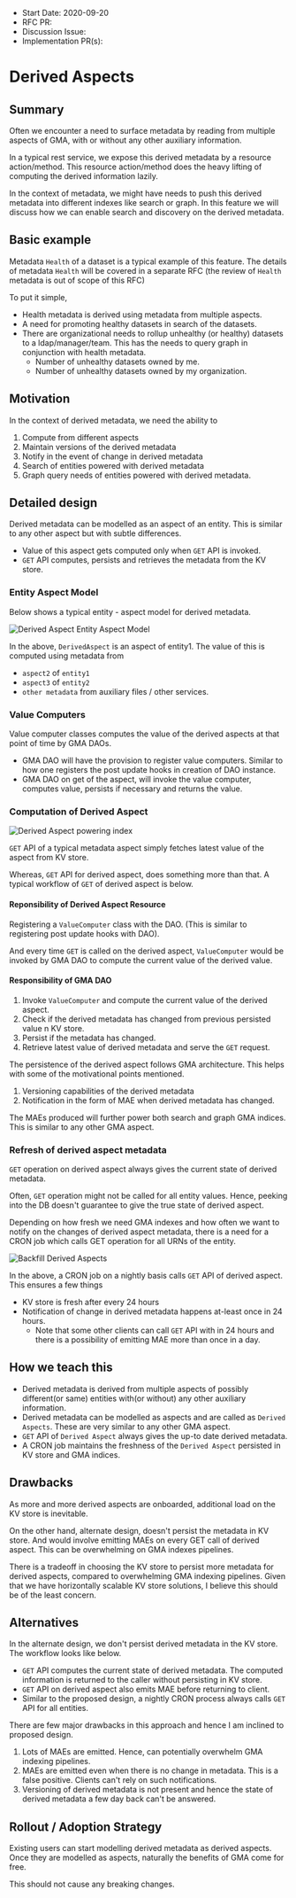 - Start Date: 2020-09-20
- RFC PR: 
- Discussion Issue: 
- Implementation PR(s):

# Derived Aspects

## Summary

Often we encounter a need to surface metadata by reading from multiple aspects of GMA, with or without any other auxiliary information. 

In a typical rest service, we expose this derived metadata by a resource action/method. This resource action/method does the heavy lifting of computing the derived information lazily. 

In the context of metadata, we might have needs to push this derived metadata into different indexes like search or graph.
In this feature we will discuss how we can enable search and discovery on the derived metadata. 

## Basic example

Metadata `Health` of a dataset is a typical example of this feature. The details of metadata `Health` will be covered in a separate RFC (the review of `Health` metadata is out of scope of this RFC)

To put it simple,  
- Health metadata is derived using metadata from multiple aspects.
- A need for promoting healthy datasets in search of the datasets.
- There are organizational needs to rollup unhealthy (or healthy) datasets to a ldap/manager/team. This has the needs to query graph in conjunction with health metadata.
    - Number of unhealthy datasets owned by me.
    - Number of unhealthy datasets owned by my organization.

## Motivation
In the context of derived metadata, we need the ability to 
1. Compute from different aspects
2. Maintain versions of the derived metadata 
3. Notify in the event of change in derived metadata
4. Search of entities powered with derived metadata
5. Graph query needs of entities powered with derived metadata.  

## Detailed design

Derived metadata can be modelled as an aspect of an entity. 
This is similar to any other aspect but with subtle differences.

- Value of this aspect gets computed only when `GET` API is invoked. 
- `GET` API computes, persists and retrieves the metadata from the KV store.

### Entity Aspect Model

Below shows a typical entity - aspect model for derived metadata. 

![Derived Aspect Entity Aspect Model](Entity-Aspect-Model.png)
 
In the above, `DerivedAspect` is an aspect of entity1. The value of this is computed using metadata from 
- `aspect2` of `entity1`
- `aspect3` of `entity2`
- `other metadata` from auxiliary files / other services.

### Value Computers
Value computer classes computes the value of the derived aspects at that point of time by GMA DAOs.
- GMA DAO will have the provision to register value computers. Similar to how one registers the post update hooks in creation of DAO instance.
- GMA DAO on get of the aspect, will invoke the value computer, computes value, persists if necessary and returns the value.

### Computation of Derived Aspect
 ![Derived Aspect powering index](Powering-Indexes.png)

`GET` API of a typical metadata aspect simply fetches latest value of the aspect from KV store.

Whereas, `GET` API for derived aspect, does something more than that. A typical workflow of `GET` of derived aspect is below.

#### Reponsibility of Derived Aspect Resource
 
Registering a `ValueComputer` class with the DAO. (This is similar to registering post update hooks with DAO).

And every time `GET` is called on the derived aspect, `ValueComputer` would be invoked by GMA DAO to compute the current value of the derived value.

#### Responsibility of GMA DAO
1. Invoke `ValueComputer` and compute the current value of the derived aspect.
2. Check if the derived metadata has changed from previous persisted value n KV store.
3. Persist if the metadata has changed.
4. Retrieve latest value of derived metadata and serve the `GET` request.

The persistence of the derived aspect follows GMA architecture. This helps with some of the motivational points mentioned.
1. Versioning capabilities of the derived metadata
2. Notification in the form of MAE when derived metadata has changed.

The MAEs produced will further power both search and graph GMA indices. This is similar to any other GMA aspect.


### Refresh of derived aspect metadata
`GET` operation on derived aspect always gives the current state of derived metadata. 

Often, `GET` operation might not be called for all entity values. Hence, peeking into the DB doesn't guarantee to give the true state of derived aspect.
   
Depending on how fresh we need GMA indexes and how often we want to notify on the changes of derived aspect metadata, there is a need for a CRON job which calls GET operation for all URNs of the entity.  

 ![Backfill Derived Aspects](Backfill-Process.png)

In the above, a CRON job on a nightly basis calls `GET` API of derived aspect. This ensures a few things   
   - KV store is fresh after every 24 hours
   - Notification of change in derived metadata happens at-least once in 24 hours. 
       - Note that some other clients can call `GET` API with in 24 hours and there is a possibility of emitting MAE more than once in a day.

## How we teach this

- Derived metadata is derived from multiple aspects of possibly different(or same) entities with(or without) any other auxiliary information.  
- Derived metadata can be modelled as aspects and are called as `Derived Aspects`. These are very similar to any other GMA aspect.
- `GET` API of `Derived Aspect` always gives the up-to date derived metadata.
- A CRON job maintains the freshness of the `Derived Aspect` persisted in KV store and GMA indices.

## Drawbacks
 
As more and more derived aspects are onboarded, additional load on the KV store is inevitable.  

On the other hand, alternate design, doesn't persist the metadata in KV store. And would involve emitting MAEs on every GET call of derived aspect. This can be overwhelming on GMA indexes pipelines.

There is a tradeoff in choosing the KV store to persist more metadata for derived aspects, compared to overwhelming GMA indexing pipelines. Given that we have horizontally scalable KV store solutions, I believe this should be of the least concern. 

## Alternatives

In the alternate design, we don't persist derived metadata in the KV store. The workflow looks like below. 

- `GET` API computes the current state of derived metadata. The computed information is returned to the caller without persisting in KV store.  
- `GET` API on derived aspect also emits MAE before returning to client. 
- Similar to the proposed design, a nightly CRON process always calls `GET` API for all entities. 

There are few major drawbacks in this approach and hence I am inclined to proposed design. 
1. Lots of MAEs are emitted. Hence, can potentially overwhelm GMA indexing pipelines. 
2. MAEs are emitted even when there is no change in metadata. This is a false positive. Clients can't rely on such notifications.
3. Versioning of derived metadata is not present and hence the state of derived metadata a few day back can't be answered.

## Rollout / Adoption Strategy
Existing users can start modelling derived metadata as derived aspects. Once they are modelled as aspects, naturally the benefits of GMA come for free. 

This should not cause any breaking changes.